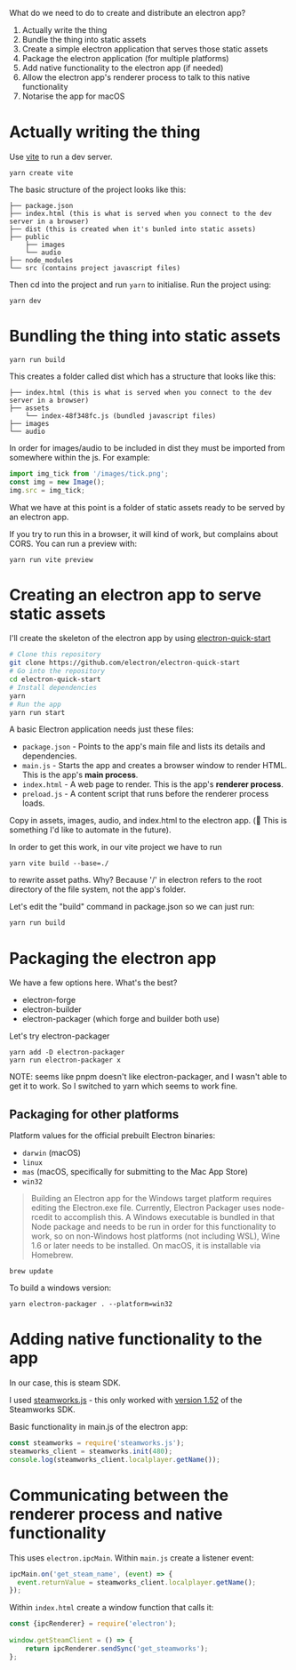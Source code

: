 What do we need to do to create and distribute an electron app?

1. Actually write the thing
2. Bundle the thing into static assets
3. Create a simple electron application that serves those static assets
4. Package the electron application (for multiple platforms)
5. Add native functionality to the electron app (if needed)
6. Allow the electron app's renderer process to talk to this native functionality
7. Notarise the app for macOS

# Actually writing the thing
Use [vite](https://vitejs.dev/guide/) to run a dev server.

```
yarn create vite
```

The basic structure of the project looks like this:

```
├── package.json
├── index.html (this is what is served when you connect to the dev server in a browser)
├── dist (this is created when it's bunled into static assets)
├── public
    ├── images
    └── audio
├── node_modules
└── src (contains project javascript files)
```

Then cd into the project and run `yarn` to initialise. Run the project using:

```
yarn dev
```

# Bundling the thing into static assets

```
yarn run build
```

This creates a folder called dist which has a structure that looks like this:
```
├── index.html (this is what is served when you connect to the dev server in a browser)
├── assets
    └── index-48f348fc.js (bundled javascript files)
├── images
└── audio
```

In order for images/audio to be included in dist they must be imported from somewhere within the js. For example:
```javascript
import img_tick from '/images/tick.png';
const img = new Image();
img.src = img_tick;
```

What we have at this point is a folder of static assets ready to be served by an electron app.

If you try to run this in a browser, it will kind of work, but complains about CORS. You can run a preview with:

```
yarn run vite preview
```

# Creating an electron app to serve static assets

I'll create the skeleton of the electron app by using [electron-quick-start](https://github.com/electron/electron-quick-start)

```bash
# Clone this repository
git clone https://github.com/electron/electron-quick-start
# Go into the repository
cd electron-quick-start
# Install dependencies
yarn
# Run the app
yarn run start
```

A basic Electron application needs just these files:

- `package.json` - Points to the app's main file and lists its details and dependencies.
- `main.js` - Starts the app and creates a browser window to render HTML. This is the app's **main process**.
- `index.html` - A web page to render. This is the app's **renderer process**.
- `preload.js` - A content script that runs before the renderer process loads.

Copy in assets, images, audio, and index.html to the electron app. (🔧 This is something I'd like to automate in the future).

In order to get this work, in our vite project we have to run

```
yarn vite build --base=./
```

to rewrite asset paths. Why? Because '/' in electron refers to the root directory of the file system, not the app's folder.

Let's edit the "build" command in package.json so we can just run:

```
yarn run build
```

# Packaging the electron app

We have a few options here. What's the best?

- electron-forge
- electron-builder
- electron-packager (which forge and builder both use)

Let's try electron-packager

```
yarn add -D electron-packager
yarn run electron-packager x
```

NOTE: seems like pnpm doesn't like electron-packager, and I wasn't able to get it to work. So I switched to yarn which seems to work fine.

## Packaging for other platforms

Platform values for the official prebuilt Electron binaries:

- `darwin` (macOS)
- `linux`
- `mas` (macOS, specifically for submitting to the Mac App Store)
- `win32`

> Building an Electron app for the Windows target platform requires editing the Electron.exe file. Currently, Electron Packager uses node-rcedit to accomplish this. A Windows executable is bundled in that Node package and needs to be run in order for this functionality to work, so on non-Windows host platforms (not including WSL), Wine 1.6 or later needs to be installed. On macOS, it is installable via Homebrew.

```
brew update
```

To build a windows version:

```
yarn electron-packager . --platform=win32
```

# Adding native functionality to the app

In our case, this is steam SDK.

I used [steamworks.js](https://github.com/ceifa/steamworks.js) - this only worked with [version 1.52](https://github.com/ceifa/steamworks.js/issues/93) of the Steamworks SDK.

Basic functionality in main.js of the electron app:

```javascript
const steamworks = require('steamworks.js');
steamworks_client = steamworks.init(480);
console.log(steamworks_client.localplayer.getName());
```

# Communicating between the renderer process and native functionality

This uses `electron.ipcMain`. Within `main.js` create a listener event:

```javascript
ipcMain.on('get_steam_name', (event) => {
  event.returnValue = steamworks_client.localplayer.getName();
});
```

Within `index.html` create a window function that calls it:

```javascript
const {ipcRenderer} = require('electron');
    
window.getSteamClient = () => {
    return ipcRenderer.sendSync('get_steamworks');
};
```
